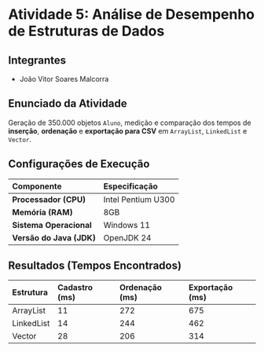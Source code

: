# Atividade 5: Análise de Desempenho de Estruturas de Dados

## Integrantes
- João Vitor Soares Malcorra 

## Enunciado da Atividade
Geração de 350.000 objetos `Aluno`, medição e comparação dos tempos de **inserção**, **ordenação** e **exportação para CSV** em `ArrayList`, `LinkedList` e `Vector`.

## Configurações de Execução

| Componente | Especificação |
| :--- | :--- |
| **Processador (CPU)** | Intel Pentium U300 |
| **Memória (RAM)** | 8GB |
| **Sistema Operacional** | Windows 11 |
| **Versão do Java (JDK)**| OpenJDK 24 |

## Resultados (Tempos Encontrados)

| Estrutura | Cadastro (ms) | Ordenação (ms) | Exportação (ms) |
| :--- | :--- | :--- | :--- |
| ArrayList | 11 | 272 | 675 |
| LinkedList | 14 | 244 | 462 |
| Vector | 28 | 206 | 314 |
